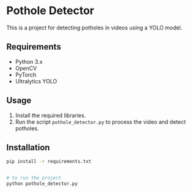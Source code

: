 # Pothole Detector

This is a project for detecting potholes in videos using a YOLO model.

## Requirements

- Python 3.x
- OpenCV
- PyTorch
- Ultralytics YOLO

## Usage

1. Install the required libraries.
2. Run the script `pothole_detector.py` to process the video and detect potholes.

## Installation

```bash
pip install -r requirements.txt


# to run the project 
python pothole_detector.py
